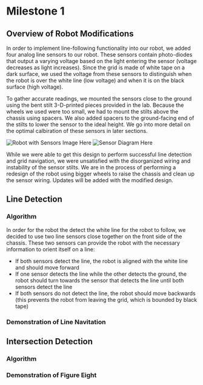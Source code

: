 #  Milestone 1

## Overview of Robot Modifications

In order to implement line-following functionality into our robot, we added four analog line sensors to our robot. These sensors contain photo-diodes that output a varying voltage based on the light entering the sensor (voltage decreases as light increases). Since the grid is made of white tape on a dark surface, we used the voltage from these sensors to distinguish when the robot is over the white line (low voltage) and when it is on the black surface (high voltage). 

To gather accurate readings, we mounted the sensors close to the ground using the bent stilt 3-D-printed pieces provided in the lab. Because the wheels we used were too small, we had to mount the stilts above the chassis using spacers. We also added spacers to the ground-facing end of the stilts to lower the sensor to the ideal height. We go into more detail on the optimal calbiration of these sensors in later sections. 

![Robot with Sensors Image Here]()
![Sensor Diagram Here]()

While we were able to get this design to perform successful line detection and grid navigation, we were unsatisfied with the disorganized wiring and instability of the sensor stilts. We are in the process of performing a redesign of the robot using bigger wheels to raise the chassis and clean up the sensor wiring. Updates will be added with the modified design. 

## Line Detection

### Algorithm
In order for the robot the detect the white line for the robot to follow, we decided to use two line sensors close together on the front side of the chassis. These two sensors can provide the robot with the necessary information to orient itself on a line:

* If both sensors detect the line, the robot is aligned with the white line and should move forward
* If one sensor detects the line while the other detects the ground, the robot should turn towards the sensor that detects the line until both sensors detect the line
* If both sensors do not detect the line, the robot should move backwards (this prevents the robot from leaving the grid, which is bounded by black tape)


### Demonstration of Line Navitation

## Intersection Detection

### Algorithm

### Demonstration of Figure Eight
